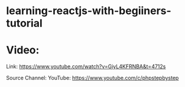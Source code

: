 # learning-reactjs-with-begiiners-tutorial

# Video:
Link: https://www.youtube.com/watch?v=GiyL4KFRNBA&t=4712s


Source Channel: 
YouTube: https://www.youtube.com/c/phpstepbystep

